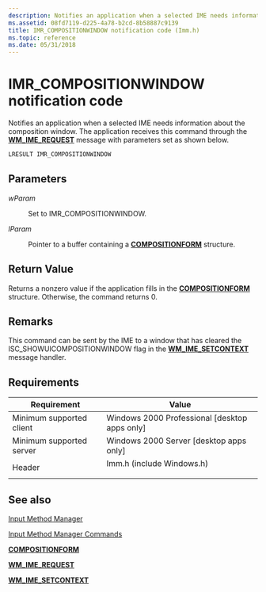 ```yaml
---
description: Notifies an application when a selected IME needs information about the composition window. The application receives this command through the WM\_IME\_REQUEST message with parameters set as shown below.
ms.assetid: 08fd7119-d225-4a78-b2cd-8b58887c9139
title: IMR_COMPOSITIONWINDOW notification code (Imm.h)
ms.topic: reference
ms.date: 05/31/2018
---
```


# IMR\_COMPOSITIONWINDOW notification code

Notifies an application when a selected IME needs information about the composition window. The application receives this command through the [**WM\_IME\_REQUEST**](wm-ime-request.md) message with parameters set as shown below.


```C++
LRESULT IMR_COMPOSITIONWINDOW
```



## Parameters

<dl> <dt>

<span id="wParam"></span><span id="wparam"></span><span id="WPARAM"></span>*wParam*
</dt> <dd>

Set to IMR\_COMPOSITIONWINDOW.

</dd> <dt>

<span id="lParam"></span><span id="lparam"></span><span id="LPARAM"></span>*lParam*
</dt> <dd>

Pointer to a buffer containing a [**COMPOSITIONFORM**](/windows/win32/api/imm/ns-imm-compositionform) structure.

</dd> </dl>

## Return Value

Returns a nonzero value if the application fills in the [**COMPOSITIONFORM**](/windows/win32/api/imm/ns-imm-compositionform) structure. Otherwise, the command returns 0.

## Remarks

This command can be sent by the IME to a window that has cleared the ISC\_SHOWUICOMPOSITIONWINDOW flag in the [**WM\_IME\_SETCONTEXT**](wm-ime-setcontext.md) message handler.

## Requirements



| Requirement | Value |
|-------------------------------------|------------------------------------------------------------------------------------------------------|
| Minimum supported client<br/> | Windows 2000 Professional \[desktop apps only\]<br/>                                           |
| Minimum supported server<br/> | Windows 2000 Server \[desktop apps only\]<br/>                                                 |
| Header<br/>                   | <dl> <dt>Imm.h (include Windows.h)</dt> </dl> |



## See also

<dl> <dt>

[Input Method Manager](input-method-manager.md)
</dt> <dt>

[Input Method Manager Commands](input-method-manager-commands.md)
</dt> <dt>

[**COMPOSITIONFORM**](/windows/win32/api/imm/ns-imm-compositionform)
</dt> <dt>

[**WM\_IME\_REQUEST**](wm-ime-request.md)
</dt> <dt>

[**WM\_IME\_SETCONTEXT**](wm-ime-setcontext.md)
</dt> </dl>

 

 





